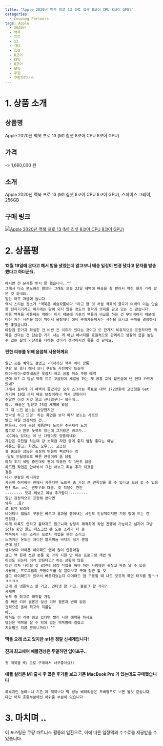 ```yaml
---
title: "Apple 2020년 맥북 프로 13 (M1 칩셋 8코어 CPU 8코어 GPU)"
categories:
  - Coupang Partners
tags: Apple
  - 2020년
  - 맥북
  - 프로
  - 13
  - (M1
  - 칩셋
  - 8코어
  - CPU
  - 8코어
  - GPU
  - 쿠팡
  - 쿠팡파트너스
---
```

# 1. 상품 소개
## 상품명
Apple 2020년 맥북 프로 13 (M1 칩셋 8코어 CPU 8코어 GPU)

## 가격
 -> 1,690,000 원

## 소개
Apple 2020년 맥북 프로 13 (M1 칩셋 8코어 CPU 8코어 GPU), 스페이스 그레이, 256GB

## 구매 링크
[![Apple 2020년 맥북 프로 13 (M1 칩셋 8코어 CPU 8코어 GPU)](https://static.coupangcdn.com/image/affiliate/banner/c78134b23d4abb50246859cee3fceaaa@2x.jpg)](https://coupa.ng/bOXssw)
# 2. 상품평 

#### 12월 19일에 온다고 해서 밤을 샜었는데 알고보니 배송 일정이 변경 됐다고 문자를 발송했다고 하더군요.
    하지만 전 문자를 받지 못 했습니다..^^
    그래서 다소 분노하긴 했으나 그래도 오늘 23일 새벽에 배송을 잘 받아서 약간 화가 가라 앉은 것 같네요.
    일단 아주 마음에 듭니다.
    역시 스티븐 잡스가 "맥북은 예술작품이다."라고 한 것 처럼 맥북의 굴곡과 여백의 미는 단순한 전자기기라고 하기에는 말이 되지 않을 정도의 철학과 의미를 담고 있는 것 같습니다.
    처음 맥북을 사용하는 맥린이 이기 때문에 기존의 맥들과 비교를 하는 건 무의미하기 때문에 대신 저는 사진을 많이 찍어서 올릴테니 예비 구매자들께서는 사진을 보시고 구매를 결정하시면 좋겠습니다.
    아참참 한가지 확실한 건 비싼 건 이유가 있다는 것이고 또 한가지 비유적으로 표현하자면 맥북을 산다는 건 단순한 기기 사는 게 아닌 에너지를 효율적으로 관리하고 생활의 급을 높일 수 있는 삶의 가산점을 더하는 것이라 생각하시면 좋을 것 같아요.

#### 편한 리뷰를 위해 음씀체 사용하께요
    일단 공홈 예약도 걸었고 -이때까진 맥북 에어 깡통
    쿠팡 모 뜨나 해서 보니 쿠팡도 사전예약 뜨길래
    어이~어이~로켓배송은 못참지 하고 공홈 취소 쿠팡 예약
    근데 어? 그 담날 맥북 프로 고급형이 세일을 하는 게 공홈 교육 할인급에 난 현대 카드가 있네?
    그래서 실버가 더 혜택이 좋았지만 오직 스그라는 목표로 대략 172만원에 고급형을 Get!
    거기에 19일 까지 배송 보장이라니 역시 갓팡이다
    주말엔 이것 저것 깔고 신나겠구나~ 했는데..
    아.. 배송은 밀렸고 23일 새벽에 왔음
    그 때 느낀 분노는 상당했지만
    언박싱 하고 뜨잉! 하는 화면을 보자 마자 분노는 사르르
    받고 제일 인상적인 건..
    만듬새. 이게 공장 제품인데 느낌은 주문제작 느낌
    참고로 나 윈도 놋북도 있는데 그거랑은 비교가..
    -QC이슈 있다는 데 난 다행이도 양품이네요
    자판은 극찬들 하는데 걍 놋북급 자판 중에 좋지 엄청 좋다는 아님
    사운드 좋고, 화면도 오우... 고급짐
    젤 중요한 성능은 굉장히 반응이 빠르다는 점
    -말도 안될정도로 빠른 반응이라 좀 당황
    아직 초기 세팅 중인데도 펜이 작동한 적 1번도 없음
    하드한 작업은 안해봐서 그건 해보고 리뷰 추가 하겠음
    결론
    내가 쿠팡은 아니지만
    자금이 허락하는 한에서 지른다면 노트북 중 가장 큰 만족감을 줄 수 있다고 보장 할 수 있음
    단! Mac os는 윈도우와 다름. 이 적응이 관건
    -------- 쪼까 써보고 리뷰 추가함돠!--------
    일단 감정적으로 표현해 본다면
    와우...음?
    로 요약 되겠음
    네이티브 앱들의 구동은 빠르고 결과물 뽑아내는 시간도 인상적이지만 가장 맘에 드는 건
    안정감.
    이게 이륙도 안하고 불타지도 않으니까 상당히 쾌적하게 작업 진행이 가능하고 심지어 그냥 idle 중인 윈도 데스크탑 팬 도는 소리가 더 큼
    맥북에서 나는 소리는 오로지 작업물 관련 소리고 
    느껴지는 온도는 차디찬 알루미늄 바디의 냉기 뿐임
    근데 응? 
    생각보다 아이폰 아이패드 앱이 많이 안돌아감
    글고 맥 원래 쓰던 분들 중 아직 지원 안 하는 프로그램 제법 됨
    이것도 되는데 이게 안된다고? 하는 상황이 많음
    이건 점차 나이질 것 같은데 당장 작업을 해야 하는 사람에겐 귀찮고 짜증 날 수 있음
    사용하는 프로그램의 구동여부를 잘 알아보고 구매 접근 할 것
    글고 아이패드가 있어서 버릇되었는지 아이패드 앱 구동할 때 나도 모르게 화면 터치를 함ㅋㅋㅋㅋㅋㅋ
    근데 걍 넷플릭스 볼 거고, 인터넷 할 거고, 블로그 할 거다?
    사세여
    놋북 중 최고로 쾌적할 거임
    좀 써본 리뷰 결론은 앞선 리뷰 결론과 변화 없음
    갠적으론 올해 최고의 지름임
    아..
    아직도 이 리뷰 읽고 있다면 빨리 사전 예약을 하세요
    당신은 맥북을 살 수 밖에 없는 맥북병에 걸렸고
    치유법은 지름 뿐이니까요! ^^

#### 맥을 오래 쓰고 있지만 m1은 정말 신세계입니다!

#### 진짜 최고에여 애플갬성은 두말하면 입아프구..
    첫 맥북을 M1 으로 구매해서 너무좋아요!!

#### 애플 실리콘 M1 출시 후 많은 후기들 보고 기존 MacBook Pro 가 있는데도 구매했습니다
    하루지만 돌려보니 기존 제 맥북보다 딱 성능 배터리등은 두배정도로 보면 될것 같습니다
    다만 아직 호환부분에선 아쉬운 부분이 있습니다

# 3. 마치며 ..
이 포스팅은 쿠팡 파트너스 활동의 일환으로, 이에 따른 일정액의 수수료를 제공받을 수 있습니다.